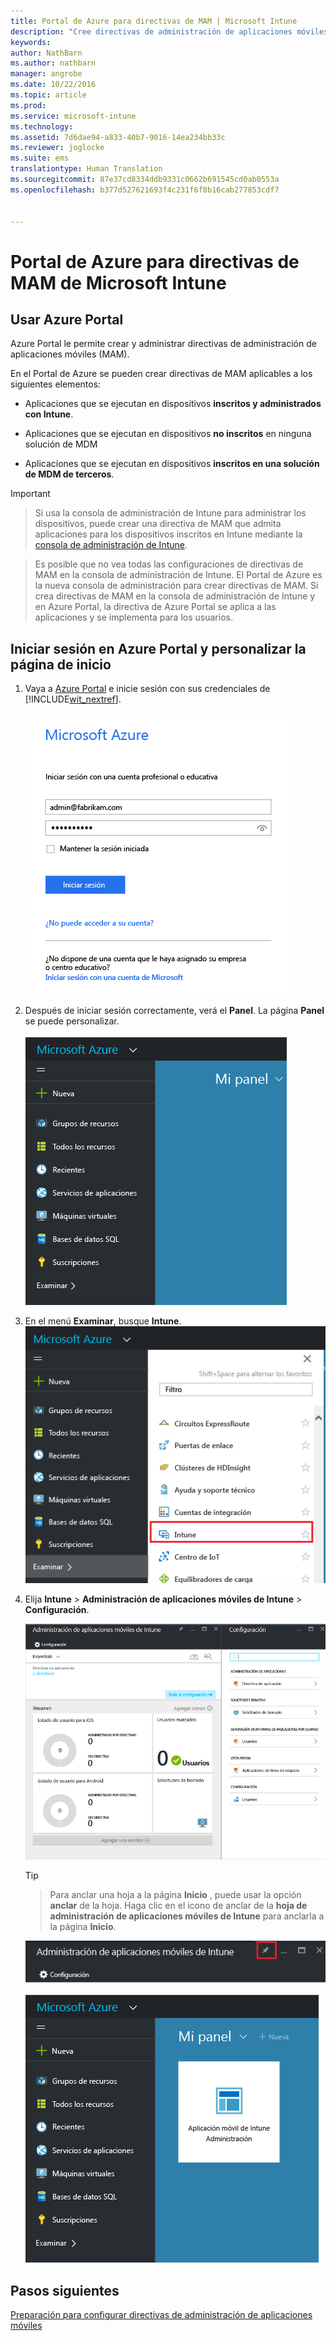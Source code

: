 ```yaml
---
title: Portal de Azure para directivas de MAM | Microsoft Intune
description: "Cree directivas de administración de aplicaciones móviles con Azure Portal. Las directivas que cree aquí se pueden aplicar a dispositivos con o sin inscripción en Intune."
keywords: 
author: NathBarn
ms.author: nathbarn
manager: angrobe
ms.date: 10/22/2016
ms.topic: article
ms.prod: 
ms.service: microsoft-intune
ms.technology: 
ms.assetid: 7d6dae94-a833-40b7-9016-14ea234bb33c
ms.reviewer: joglocke
ms.suite: ems
translationtype: Human Translation
ms.sourcegitcommit: 87e37cd8334ddb9331c0662b691545cd0ab0553a
ms.openlocfilehash: b377d527621693f4c231f6f8b16cab277853cdf7


---
```


# <a name="azure-portal-for-microsoft-intune-mam-policies"></a>Portal de Azure para directivas de MAM de Microsoft Intune

## <a name="use-the-azure-portal"></a>Usar Azure Portal
Azure Portal le permite crear y administrar directivas de administración de aplicaciones móviles (MAM).

En el Portal de Azure se pueden crear directivas de MAM aplicables a los siguientes elementos:
- Aplicaciones que se ejecutan en dispositivos **inscritos y administrados con Intune**.

- Aplicaciones que se ejecutan en dispositivos **no inscritos** en ninguna solución de MDM
- Aplicaciones que se ejecutan en dispositivos **inscritos en una solución de MDM de terceros**.

>[!IMPORTANT]


> Si usa la consola de administración de Intune para administrar los dispositivos, puede crear una directiva de MAM que admita aplicaciones para los dispositivos inscritos en Intune mediante la [consola de administración de Intune](configure-and-deploy-mobile-application-management-policies-in-the-microsoft-intune-console.md).

> Es posible que no vea todas las configuraciones de directivas de MAM en la consola de administración de Intune. El Portal de Azure es la nueva consola de administración para crear directivas de MAM. Si crea directivas de MAM en la consola de administración de Intune y en Azure Portal, la directiva de Azure Portal se aplica a las aplicaciones y se implementa para los usuarios.


## <a name="sign-in-to-the-azure-portal-and-customize-your-start-page"></a>Iniciar sesión en Azure Portal y personalizar la página de inicio

1.  Vaya a [Azure Portal](https://portal.azure.com) e inicie sesión con sus credenciales de [!INCLUDE[wit_nextref](../includes/wit_nextref_md.md)].

    ![Captura de pantalla de la página de inicio de sesión de Azure Portal](../media/AppManagement/AzurePortal_MAMSigninPage.png)

2.  Después de iniciar sesión correctamente, verá el **Panel**. La página **Panel** se puede personalizar.

    ![Captura de pantalla del panel del Portal de Azure](../media/AppManagement/AzurePortal_MAMStartboard_NoMAM.png)

3.  En el menú **Examinar**, busque **Intune**.![Captura de pantalla del menú Examinar con Intune resaltado](../media/AppManagement/AzurePortal_MAM_Browse_Intune.png)

4.  Elija **Intune** > **Administración de aplicaciones móviles de Intune** > **Configuración**.

    ![Captura de pantalla de la hoja Administración de aplicaciones móviles de Intune](../media/AppManagement/AzurePortal_MAM_Mainblade.png)

    > [!TIP]

    > Para anclar una hoja a la página **Inicio** , puede usar la opción **anclar** de la hoja. Haga clic en el icono de anclar de la **hoja de administración de aplicaciones móviles de Intune** para anclarla a la página **Inicio**.

    ![Captura de pantalla de la hoja Administración de aplicaciones móviles de Intune con el icono de anclaje resaltado](../media/AppManagement/AzurePortal_MAM_PinBladeAction.png)

    ![Captura de pantalla del panel con el icono de Intune anclado](../media/AppManagement/AzurePortal_MAM_Startboard_withMAM.png)
## <a name="next-steps"></a>Pasos siguientes
[Preparación para configurar directivas de administración de aplicaciones móviles](get-ready-to-configure-mobile-app-management-policies-with-microsoft-intune.md)



<!--HONumber=Dec16_HO2-->


